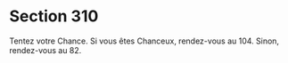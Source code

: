 # Section 310

Tentez votre Chance. Si vous êtes Chanceux, rendez-vous au 104. 
Sinon, rendez-vous au 82.